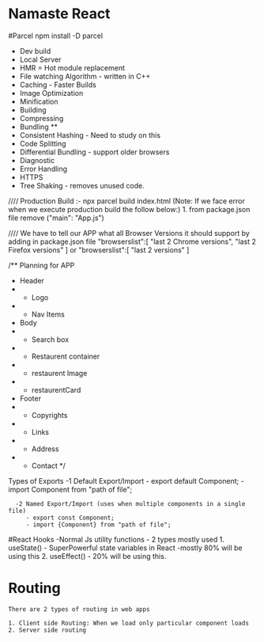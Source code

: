 # Namaste React

#Parcel npm install -D parcel
 - Dev build
 - Local Server
 - HMR = Hot module replacement
 - File watching Algorithm - written in C++
 - Caching - Faster Builds
 - Image Optimization
 - Minification
 - Building
 - Compressing
 - Bundling   **
 - Consistent Hashing - Need to study on this
 - Code Splitting
 - Differential Bundling - support older browsers
 - Diagnostic
 - Error Handling
 - HTTPS
 - Tree Shaking - removes unused code.

////
Production Build :- npx parcel build index.html (Note: If we face error when we execute production build the follow below:)
            1. from package.json file remove ("main": "App.js")

////
We have to tell our APP what all Browser Versions it should support by adding in package.json file
 "browserslist":[
    "last 2 Chrome versions",
    "last 2 Firefox versions"
 ]
      or
"browserslist":[
    "last 2 versions"
 ]


<!-- Episode 3 -->
/** Planning for APP
 * Header
 * - Logo
 * - Nav Items
 * Body
 * - Search box
 * - Restaurent container
 *   - restaurent Image
 *   - restaurentCard
 * Footer
 * - Copyrights
 * - Links
 * - Address
 * - Contact
 */

<!-- Episode-04 spliting files from App.js file -->
Types of Exports
     -1 Default Export/Import
         - export default Component;
         - import Component from "path of file";
      
      -2 Named Export/Import (uses when multiple components in a single file)
         - export const Component;
         - import {Component} from "path of file";

<!-- Episode-05 React Hooks -->
#React Hooks
   -Normal Js utility functions - 2 types mostly used
      1. useState() - SuperPowerful state variables in React -mostly 80% will be using this
      2. useEffect() - 20% will be using this.

<!-- npm i react-router-dom -->

# Routing
    There are 2 types of routing in web apps

    1. Client side Routing: When we load only particular component loads
    2. Server side routing
